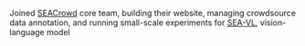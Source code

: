Joined [SEACrowd](https://seacrowd.org/) core team, building their website, managing crowdsource
data annotation, and running small-scale experiments for
[SEA-VL](https://huggingface.co/collections/SEACrowd/sea-vl-multicultural-vl-dataset-for-southeast-asia-67cf223d0c341d4ba2b236e7),
vision-language model
